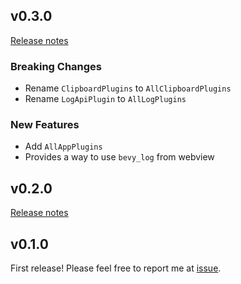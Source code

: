 ## v0.3.0

[Release notes](https://github.com/not-elm/bevy_webview_projects/releases/tag/v0.3.0)

### Breaking Changes

- Rename `ClipboardPlugins` to `AllClipboardPlugins`
- Rename `LogApiPlugin` to `AllLogPlugins`

### New Features

- Add `AllAppPlugins`
- Provides a way to use `bevy_log`
  from webview

## v0.2.0

[Release notes](https://github.com/not-elm/bevy_webview_projects/releases/tag/v0.2.0)

## v0.1.0

First release!
Please feel free to report me at [issue](https://github.com/not-elm/bevy_webview_projects/issues).